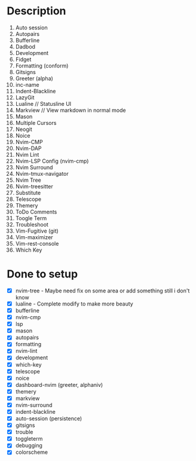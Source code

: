 # Description

1. Auto session
2. Autopairs
3. Bufferline
4. Dadbod
5. Development
6. Fidget
7. Formatting (conform)
8. Gitsigns
9. Greeter (alpha)
10. inc-name
11. Indent-Blackline
12. LazyGit
13. Lualine             // Statusline UI
14. Markview            // View markdown in normal mode
15. Mason
16. Multiple Cursors
17. Neogit
18. Noice
19. Nvim-CMP
20. Nvim-DAP
21. Nvim Lint
22. Nvim-LSP Config (nvim-cmp)
23. Nvim Surround
24. Nvim-tmux-navigator
25. Nvim Tree
26. Nvim-treesitter
27. Substitute
28. Telescope
29. Themery
30. ToDo Comments
31. Toogle Term
32. Troubleshoot
33. Vim-Fugitive (git)
34. Vim-maximizer
35. Vim-rest-console
36. Which Key


# Done to setup
- [x] nvim-tree             - Maybe need fix on some area or add something still i don't know
- [x] lualine               - Complete modify to make more beauty
- [x] bufferline
- [x] nvim-cmp
- [x] lsp
- [x] mason
- [x] autopairs
- [x] formatting
- [x] nvim-lint
- [x] development
- [x] which-key
- [x] telescope
- [x] noice
- [x] dashboard-nvim (greeter, alphaniv)
- [x] themery
- [x] markview
- [x] nvim-surround
- [x] indent-blackline
- [x] auto-session (persistence)
- [x] gitsigns
- [x] trouble
- [x] toggleterm
- [x] debugging
- [x] colorscheme
